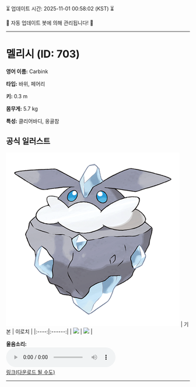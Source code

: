
⏳ 업데이트 시간: 2025-11-01 00:58:02 (KST) ⏳

🤖 자동 업데이트 봇에 의해 관리됩니다! 🤖

---

# 멜리시 (ID: 703)
**영어 이름:** Carbink

**타입:** 바위, 페어리

**키:** 0.3 m

**몸무게:** 5.7 kg

**특성:** 클리어바디, 옹골참

## 공식 일러스트
![](https://raw.githubusercontent.com/PokeAPI/sprites/master/sprites/pokemon/other/official-artwork/703.png)
| 기본 | 이로치 |
|:----:|:------:|
| <img src="http://play.pokemonshowdown.com/sprites/ani/carbink.gif" width="200"> | <img src="http://play.pokemonshowdown.com/sprites/ani-shiny/carbink.gif" width="200"> |

**울음소리:**<br><audio controls src="https://raw.githubusercontent.com/PokeAPI/cries/main/cries/pokemon/latest/703.ogg"></audio><br> [링크(다운로드 될 수도)](https://raw.githubusercontent.com/PokeAPI/cries/main/cries/pokemon/latest/703.ogg)


---
